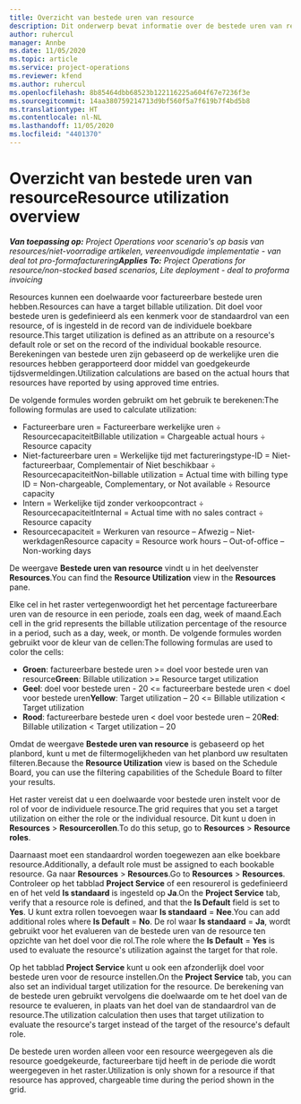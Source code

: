 ```yaml
---
title: Overzicht van bestede uren van resource
description: Dit onderwerp bevat informatie over de bestede uren van resources in Project Operations.
author: ruhercul
manager: Annbe
ms.date: 11/05/2020
ms.topic: article
ms.service: project-operations
ms.reviewer: kfend
ms.author: ruhercul
ms.openlocfilehash: 8b85464dbb68523b122116225a604f67e7236f3e
ms.sourcegitcommit: 14aa380759214713d9bf560f5a7f619b7f4bd5b8
ms.translationtype: HT
ms.contentlocale: nl-NL
ms.lasthandoff: 11/05/2020
ms.locfileid: "4401370"
---
```

# <a name="resource-utilization-overview"></a><span data-ttu-id="8596a-103">Overzicht van bestede uren van resource</span><span class="sxs-lookup"><span data-stu-id="8596a-103">Resource utilization overview</span></span>

<span data-ttu-id="8596a-104">_**Van toepassing op:** Project Operations voor scenario's op basis van resources/niet-voorradige artikelen, vereenvoudigde implementatie - van deal tot pro-formafacturering_</span><span class="sxs-lookup"><span data-stu-id="8596a-104">_**Applies To:** Project Operations for resource/non-stocked based scenarios, Lite deployment - deal to proforma invoicing_</span></span>

<span data-ttu-id="8596a-105">Resources kunnen een doelwaarde voor factureerbare bestede uren hebben.</span><span class="sxs-lookup"><span data-stu-id="8596a-105">Resources can have a target billable utilization.</span></span> <span data-ttu-id="8596a-106">Dit doel voor bestede uren is gedefinieerd als een kenmerk voor de standaardrol van een resource, of is ingesteld in de record van de individuele boekbare resource.</span><span class="sxs-lookup"><span data-stu-id="8596a-106">This target utilization is defined as an attribute on a resource's default role or set on the record of the individual bookable resource.</span></span> <span data-ttu-id="8596a-107">Berekeningen van bestede uren zijn gebaseerd op de werkelijke uren die resources hebben gerapporteerd door middel van goedgekeurde tijdsvermeldingen.</span><span class="sxs-lookup"><span data-stu-id="8596a-107">Utilization calculations are based on the actual hours that resources have reported by using approved time entries.</span></span>

<span data-ttu-id="8596a-108">De volgende formules worden gebruikt om het gebruik te berekenen:</span><span class="sxs-lookup"><span data-stu-id="8596a-108">The following formulas are used to calculate utilization:</span></span>

  - <span data-ttu-id="8596a-109">Factureerbare uren = Factureerbare werkelijke uren ÷ Resourcecapaciteit</span><span class="sxs-lookup"><span data-stu-id="8596a-109">Billable utilization = Chargeable actual hours ÷ Resource capacity</span></span>
  - <span data-ttu-id="8596a-110">Niet-factureerbare uren = Werkelijke tijd met factureringstype-ID = Niet-factureerbaar, Complementair of Niet beschikbaar ÷ Resourcecapaciteit</span><span class="sxs-lookup"><span data-stu-id="8596a-110">Non-billable utilization = Actual time with billing type ID = Non-chargeable, Complementary, or Not available ÷ Resource capacity</span></span>
  - <span data-ttu-id="8596a-111">Intern = Werkelijke tijd zonder verkoopcontract ÷ Resourcecapaciteit</span><span class="sxs-lookup"><span data-stu-id="8596a-111">Internal = Actual time with no sales contract ÷ Resource capacity</span></span>
  - <span data-ttu-id="8596a-112">Resourcecapaciteit = Werkuren van resource – Afwezig – Niet-werkdagen</span><span class="sxs-lookup"><span data-stu-id="8596a-112">Resource capacity = Resource work hours – Out-of-office – Non-working days</span></span>

<span data-ttu-id="8596a-113">De weergave **Bestede uren van resource** vindt u in het deelvenster **Resources**.</span><span class="sxs-lookup"><span data-stu-id="8596a-113">You can find the **Resource Utilization** view in the **Resources** pane.</span></span>

<span data-ttu-id="8596a-114">Elke cel in het raster vertegenwoordigt het het percentage factureerbare uren van de resource in een periode, zoals een dag, week of maand.</span><span class="sxs-lookup"><span data-stu-id="8596a-114">Each cell in the grid represents the billable utilization percentage of the resource in a period, such as a day, week, or month.</span></span> <span data-ttu-id="8596a-115">De volgende formules worden gebruikt voor de kleur van de cellen:</span><span class="sxs-lookup"><span data-stu-id="8596a-115">The following formulas are used to color the cells:</span></span>

  - <span data-ttu-id="8596a-116">**Groen**: factureerbare bestede uren >= doel voor bestede uren van resource</span><span class="sxs-lookup"><span data-stu-id="8596a-116">**Green**: Billable utilization >= Resource target utilization</span></span>
  - <span data-ttu-id="8596a-117">**Geel**: doel voor bestede uren - 20 <= factureerbare bestede uren < doel voor bestede uren</span><span class="sxs-lookup"><span data-stu-id="8596a-117">**Yellow**: Target utilization – 20 <= Billable utilization < Target utilization</span></span>
  - <span data-ttu-id="8596a-118">**Rood**: factureerbare bestede uren < doel voor bestede uren – 20</span><span class="sxs-lookup"><span data-stu-id="8596a-118">**Red**: Billable utilization < Target utilization – 20</span></span>

<span data-ttu-id="8596a-119">Omdat de weergave **Bestede uren van resource** is gebaseerd op het planbord, kunt u met de filtermogelijkheden van het planbord uw resultaten filteren.</span><span class="sxs-lookup"><span data-stu-id="8596a-119">Because the **Resource Utilization** view is based on the Schedule Board, you can use the filtering capabilities of the Schedule Board to filter your results.</span></span>

<span data-ttu-id="8596a-120">Het raster vereist dat u een doelwaarde voor bestede uren instelt voor de rol of voor de individuele resource.</span><span class="sxs-lookup"><span data-stu-id="8596a-120">The grid requires that you set a target utilization on either the role or the individual resource.</span></span> <span data-ttu-id="8596a-121">Dit kunt u doen in **Resources** > **Resourcerollen**.</span><span class="sxs-lookup"><span data-stu-id="8596a-121">To do this setup, go to **Resources** > **Resource roles**.</span></span>

<span data-ttu-id="8596a-122">Daarnaast moet een standaardrol worden toegewezen aan elke boekbare resource.</span><span class="sxs-lookup"><span data-stu-id="8596a-122">Additionally, a default role must be assigned to each bookable resource.</span></span> <span data-ttu-id="8596a-123">Ga naar **Resources** > **Resources**.</span><span class="sxs-lookup"><span data-stu-id="8596a-123">Go to **Resources** > **Resources**.</span></span> <span data-ttu-id="8596a-124">Controleer op het tabblad **Project Service** of een resourerol is gedefinieerd en of het veld **Is standaard** is ingesteld op **Ja**.</span><span class="sxs-lookup"><span data-stu-id="8596a-124">On the **Project Service** tab, verify that a resource role is defined, and that the **Is Default** field is set to **Yes**.</span></span> <span data-ttu-id="8596a-125">U kunt extra rollen toevoegen waar **Is standaard** = **Nee**.</span><span class="sxs-lookup"><span data-stu-id="8596a-125">You can add additional roles where **Is Default** = **No**.</span></span> <span data-ttu-id="8596a-126">De rol waar **Is standaard** = **Ja**, wordt gebruikt voor het evalueren van de bestede uren van de resource ten opzichte van het doel voor die rol.</span><span class="sxs-lookup"><span data-stu-id="8596a-126">The role where the **Is Default** = **Yes** is used to evaluate the resource's utilization against the target for that role.</span></span>

<span data-ttu-id="8596a-127">Op het tabblad **Project Service** kunt u ook een afzonderlijk doel voor bestede uren voor de resource instellen.</span><span class="sxs-lookup"><span data-stu-id="8596a-127">On the **Project Service** tab, you can also set an individual target utilization for the resource.</span></span> <span data-ttu-id="8596a-128">De berekening van de bestede uren gebruikt vervolgens die doelwaarde om te het doel van de resource te evalueren, in plaats van het doel van de standaardrol van de resource.</span><span class="sxs-lookup"><span data-stu-id="8596a-128">The utilization calculation then uses that target utilization to evaluate the resource's target instead of the target of the resource's default role.</span></span>

<span data-ttu-id="8596a-129">De bestede uren worden alleen voor een resource weergegeven als die resource goedgekeurde, factureerbare tijd heeft in de periode die wordt weergegeven in het raster.</span><span class="sxs-lookup"><span data-stu-id="8596a-129">Utilization is only shown for a resource if that resource has approved, chargeable time during the period shown in the grid.</span></span>
